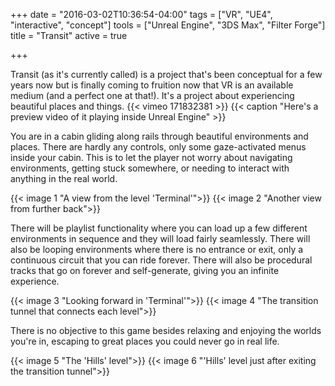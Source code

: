 +++
date = "2016-03-02T10:36:54-04:00"
tags = ["VR", "UE4", "interactive", "concept"]
tools = ["Unreal Engine", "3DS Max", "Filter Forge"]
title = "Transit"
active = true

+++

Transit (as it's currently called) is a project that's been conceptual for a few years now but is finally coming to fruition now that VR is an available medium (and a perfect one at that!). It's a project about experiencing beautiful places and things.
{{< vimeo 171832381 >}}
{{< caption "Here's a preview video of it playing inside Unreal Engine" >}}

You are in a cabin gliding along rails through beautiful environments and places. There are hardly any controls, only some gaze-activated menus inside your cabin. This is to let the player not worry about navigating environments, getting stuck somewhere, or needing to interact with anything in the real world.

{{< image 1 "A view from the level 'Terminal'">}}
{{< image 2 "Another view from further back">}}

There will be playlist functionality where you can load up a few different environments in sequence and they will load fairly seamlessly. There will also be looping environments where there is no entrance or exit, only a continuous circuit that you can ride forever. There will also be procedural tracks that go on forever and self-generate, giving you an infinite experience.

{{< image 3 "Looking forward in 'Terminal'">}}
{{< image 4 "The transition tunnel that connects each level">}}

There is no objective to this game besides relaxing and enjoying the worlds you're in, escaping to great places you could never go in real life.

{{< image 5 "The 'Hills' level">}}
{{< image 6 "'Hills' level just after exiting the transition tunnel">}}

